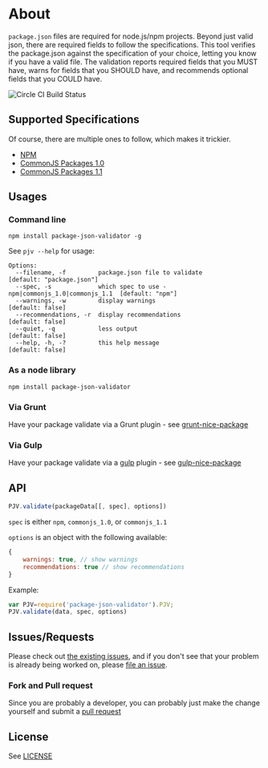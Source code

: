 # About

`package.json` files are required for node.js/npm projects. Beyond just valid json, there are required fields to follow the specifications.  This tool verifies the package.json against the specification of your choice, letting you know if you have a valid file. The validation reports required fields that you MUST have, warns for fields that you SHOULD have, and recommends optional fields that you COULD have.

![Circle CI Build Status](https://circleci.com/gh/gorillamania/package.json-validator.png?circle-token=9aadc02abff3bc88226345667198776987f04052)

## Supported Specifications
Of course, there are multiple ones to follow, which makes it trickier.

* [NPM](https://docs.npmjs.com/files/package.json)
* [CommonJS Packages 1.0](http://wiki.commonjs.org/wiki/Packages/1.0)
* [CommonJS Packages 1.1](http://wiki.commonjs.org/wiki/Packages/1.1)


## Usages


### Command line
`npm install package-json-validator -g`

See `pjv --help` for usage:

```
Options:
  --filename, -f         package.json file to validate                      [default: "package.json"]
  --spec, -s             which spec to use - npm|commonjs_1.0|commonjs_1.1  [default: "npm"]
  --warnings, -w         display warnings                                   [default: false]
  --recommendations, -r  display recommendations                            [default: false]
  --quiet, -q            less output                                        [default: false]
  --help, -h, -?         this help message                                  [default: false]
```

### As a node library
`npm install package-json-validator`

### Via Grunt
Have your package validate via a Grunt plugin - see [grunt-nice-package](https://npmjs.org/package/grunt-nice-package)

### Via Gulp
Have your package validate via a [gulp](http://gulpjs.com/) plugin - see [gulp-nice-package](https://github.com/chmontgomery/gulp-nice-package)

## API

```js
PJV.validate(packageData[[, spec], options])
```

`spec` is either `npm`, `commonjs_1.0`, or `commonjs_1.1`


`options` is an object with the following available:

```js
{
    warnings: true, // show warnings
    recommendations: true // show recommendations
}
```

Example:

```js
var PJV=require('package-json-validator').PJV;
PJV.validate(data, spec, options)
```
 
## Issues/Requests
Please check out [the existing issues](https://github.com/gorillamania/package.json-validator/issues), 
and if you don't see that your problem is already being worked on, 
please [file an issue](https://github.com/gorillamania/package.json-validator/issues/new).

### Fork and Pull request
Since you are probably a developer, you can probably just make the change yourself and submit a 
[pull request](https://help.github.com/articles/using-pull-requests)

## License
See [LICENSE](https://github.com/gorillamania/package.json-validator/blob/master/LICENSE)
